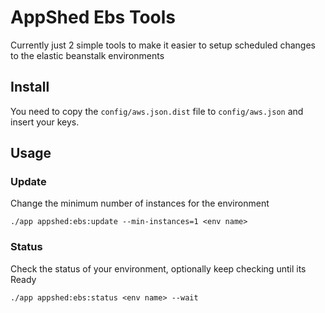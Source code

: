 # AppShed Ebs Tools

Currently just 2 simple tools to make it easier to setup scheduled changes to the elastic beanstalk environments

## Install

You need to copy the `config/aws.json.dist` file to `config/aws.json` and insert your keys.

## Usage

### Update

Change the minimum number of instances for the environment

    ./app appshed:ebs:update --min-instances=1 <env name>

### Status

Check the status of your environment, optionally keep checking until its Ready

    ./app appshed:ebs:status <env name> --wait
